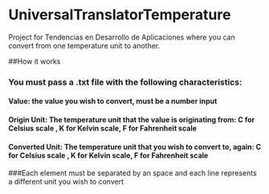 # UniversalTranslatorTemperature
Project for Tendencias en Desarrollo de Aplicaciones where you can convert from one temperature unit to another.

##How it works

### You must pass a .txt file with the following characteristics: 
#### Value: the value you wish to convert, must be a number input
#### Origin Unit: The temperature unit that the value is originating from: C for Celsius scale , K for Kelvin scale, F for Fahrenheit scale
#### Converted Unit: The temperature unit that you wish to convert to, again: C for Celsius scale , K for Kelvin scale, F for Fahrenheit scale

###Each element must be separated by an space and each line represents a different unit you wish to convert

